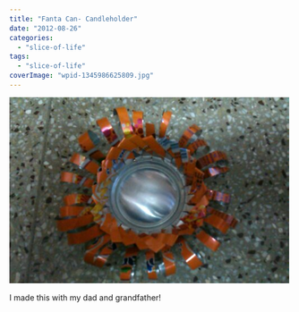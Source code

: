 ```yaml
---
title: "Fanta Can- Candleholder"
date: "2012-08-26"
categories: 
  - "slice-of-life"
tags: 
  - "slice-of-life"
coverImage: "wpid-1345986625809.jpg"
---
```


![image](images/wpid-1345986344621.jpg)

I made this with my dad and grandfather!

